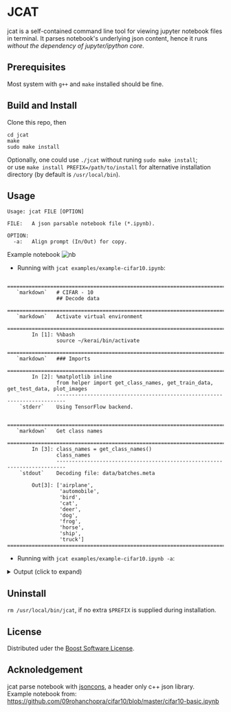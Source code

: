 # JCAT

jcat is a self-contained command line tool for viewing jupyter notebook files in terminal. It parses notebook's underlying json content, hence it runs *without the dependency of jupyter/ipython core*.

## Prerequisites

Most system with `g++` and `make` installed should be fine.

## Build and Install

Clone this repo, then
```
cd jcat
make
sudo make install
```
Optionally, one could use `./jcat` without runing `sudo make install`;  
or use `make install PREFIX=/path/to/install` for alternative installation directory (by default is `/usr/local/bin`).

## Usage

```
Usage: jcat FILE [OPTION]

FILE:	A json parsable notebook file (*.ipynb).

OPTION:
  -a:	Align prompt (In/Out) for copy.
```

Example notebook
![nb](https://user-images.githubusercontent.com/23008175/83876521-91f03800-a76b-11ea-8269-28f864e1394a.png)


* Running with `jcat examples/example-cifar10.ipynb`:

```
                =========================================================================
   `markdown`   # CIFAR - 10 
                ## Decode data
                =========================================================================
   `markdown`   Activate virtual environment
                =========================================================================
        In [1]: %%bash
                source ~/kerai/bin/activate
                =========================================================================
   `markdown`   ### Imports
                =========================================================================
        In [2]: %matplotlib inline
                from helper import get_class_names, get_train_data, get_test_data, plot_images
                -------------------------------------------------------------------------
    `stderr`    Using TensorFlow backend.

                =========================================================================
   `markdown`   Get class names
                =========================================================================
        In [3]: class_names = get_class_names()
                class_names
                -------------------------------------------------------------------------
    `stdout`    Decoding file: data/batches.meta

        Out[3]: ['airplane',
                 'automobile',
                 'bird',
                 'cat',
                 'deer',
                 'dog',
                 'frog',
                 'horse',
                 'ship',
                 'truck']
=========================================================================
```

* Running with `jcat examples/example-cifar10.ipynb -a`:
<details>
    <summary> Output (click to expand)</summary>

```
=========================================================================
# `markdown`
# CIFAR - 10 
## Decode data
=========================================================================
# `markdown`
Activate virtual environment
=========================================================================
# In [1]: 
%%bash
source ~/kerai/bin/activate
=========================================================================
# `markdown`
### Imports
=========================================================================
# In [2]: 
%matplotlib inline
from helper import get_class_names, get_train_data, get_test_data, plot_images
-------------------------------------------------------------------------
# `stderr`
Using TensorFlow backend.

=========================================================================
# `markdown`
Get class names
=========================================================================
# In [3]: 
class_names = get_class_names()
class_names
-------------------------------------------------------------------------
# `stdout`
Decoding file: data/batches.meta

# Out[3]: 
['airplane',
 'automobile',
 'bird',
 'cat',
 'deer',
 'dog',
 'frog',
 'horse',
 'ship',
 'truck']
=========================================================================
```
</details>


## Uninstall

`rm /usr/local/bin/jcat`, if no extra `$PREFIX` is supplied during installation.

## License

Distributed uder the [Boost Software License](http://www.boost.org/users/license.html). 

## Acknoledgement

jcat parse notebook with [jsoncons](https://github.com/danielaparker/jsoncons), a header only c++ json library.  
Example notebook from: https://github.com/09rohanchopra/cifar10/blob/master/cifar10-basic.ipynb
